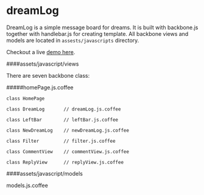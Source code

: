 dreamLog
========

DreamLog is a simple message board for dreams. It is built with backbone.js together with handlebar.js for creating template. 
All backbone views and models are located in <code>assests/javascripts</code> directory.

Checkout a live [demo here](http://dreamlog.heroku.com).

####assets/javascript/views

There are seven backbone class:

#####homePage.js.coffee

    class HomePage       
    
    class DreamLog       // dreamLog.js.coffee
    
    class LeftBar        // leftBar.js.coffee
    
    class NewDreamLog    // newDreamLog.js.coffee
    
    class Filter         // filter.js.coffee
    
    class CommentView    // commentView.js.coffee
    
    class ReplyView      // replyView.js.coffee
    
    
####assets/javascript/models

models.js.coffee
